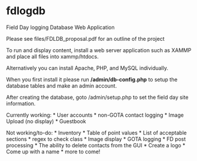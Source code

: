 # fdlogdb
Field Day logging Database Web Application

Please see files/FDLDB_proposal.pdf for an outline of the project

To run and display content, install a web server application such as XAMMP and place all files into xammp/htdocs.

Alternatively you can install Apache, PHP, and MySQL individually.

When you first install it please run **/admin/db-config.php** to setup the database tables and make an admin account.

After creating the database, goto /admin/setup.php to set the field day site information. 

Currently working:
	* User accounts
	* non-GOTA contact logging
	* Image Upload (no display)
	* Guestbook
	
Not working/to-do:
	* Inventory
	* Table of point values
	* List of acceptable sections
	* regex to check class
	* Image display
	* GOTA logging
	* FD post processing
	* The ability to delete contacts from the GUI
	* Create a logo
	* Come up with a name
	* more to come!
